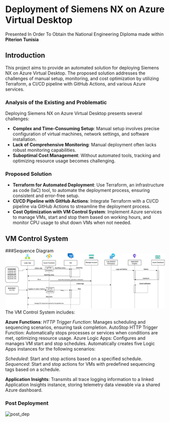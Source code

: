 # Deployment of Siemens NX on Azure Virtual Desktop
Presented In Order To Obtain the National Engineering Diploma
made within **Piterion Tunisia**

## Introduction
This project aims to provide an automated solution for deploying Siemens NX on Azure Virtual Desktop. The proposed solution addresses the challenges of manual setup, monitoring, and cost optimization by utilizing Terraform, a CI/CD pipeline with GitHub Actions, and various Azure services.

### Analysis of the Existing and Problematic
Deploying Siemens NX on Azure Virtual Desktop presents several challenges:

- **Complex and Time-Consuming Setup**: Manual setup involves precise configuration of virtual machines, network settings, and software installation.
- **Lack of Comprehensive Monitoring**: Manual deployment often lacks robust monitoring capabilities.
- **Suboptimal Cost Management**: Without automated tools, tracking and optimizing resource usage becomes challenging.

### Proposed Solution
- **Terraform for Automated Deployment**: Use Terraform, an infrastructure as code (IaC) tool, to automate the deployment process, ensuring consistent and error-free setup.
- **CI/CD Pipeline with GitHub Actions**: Integrate Terraform with a CI/CD pipeline via GitHub Actions to streamline the deployment process.
- **Cost Optimization with VM Control System**: Implement Azure services to manage VMs, start and stop them based on working hours, and monitor CPU usage to shut down VMs when not needed.

## VM Control System
###Sequence Diagram
![sequence_diag](/images/sequence%20diagram.png)
The VM Control System includes:

**Azure Functions**:
*HTTP Trigger Function*: Manages scheduling and sequencing scenarios, ensuring task completion.
AutoStop HTTP Trigger Function: Automatically stops processes or services when conditions are met, optimizing resource usage.
Azure Logic Apps: Configures and manages VM start and stop schedules. Automatically creates five Logic Apps instances for the following scenarios:

*Scheduled*: Start and stop actions based on a specified schedule.
*Sequenced*: Start and stop actions for VMs with predefined sequencing tags based on a schedule.

**Application Insights**: Transmits all trace logging information to a linked Application Insights instance, storing telemetry data viewable via a shared Azure dashboard.
### Post Deployment
![post_dep](/images/azure%20portal.png)
